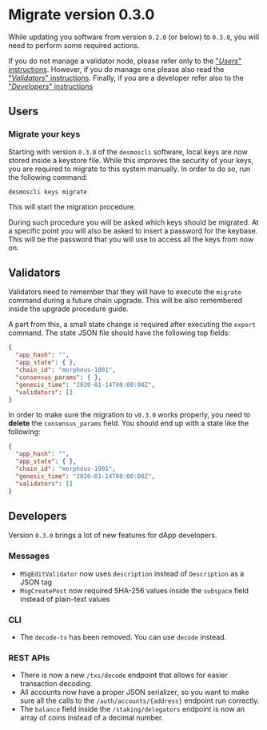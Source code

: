 # Migrate version 0.3.0
While updating you software from version `0.2.0` (or below) to `0.3.0`, you will need to perform some required actions. 

If you do not manage a validator node, please refer only to the ["*Users*" instructions](#users). However, if you do manage one please also read the ["*Validators*" instructions](#validators). Finally, if you are a developer refer also to the ["*Developers*" instructions](#developers)

## Users
### Migrate your keys
Starting with version `0.3.0` of the `desmoscli` software, local keys are now stored inside a keystore file. While this improves the security of your keys, you are required to migrate to this system manually. In order to do so, run the following command: 

```shell
desmoscli keys migrate 
```  

This will start the migration procedure. 

During such procedure you will be asked which keys should be migrated. At a specific point you will also be asked to insert a password for the keybase. This will be the password that you will use to access all the keys from now on.  


## Validators
Validators need to remember that they will have to execute the `migrate` command during a future chain upgrade. This will be also remembered inside the upgrade procedure guide. 

A part from this, a small state change is required after executing the `export` command. The state JSON file should have the following top fields: 

```json
{
  "app_hash": "",
  "app_state": { },
  "chain_id": "morpheus-1001",
  "consensus_params": { },
  "genesis_time": "2020-01-14T00:00:00Z",
  "validators": []
}
```

In order to make sure the migration to `v0.3.0` works properly, you need to **delete** the `consensus_params` field. You should end up with a state like the following: 

```json
{
  "app_hash": "",
  "app_state": { },
  "chain_id": "morpheus-1001",
  "genesis_time": "2020-01-14T00:00:00Z",
  "validators": []
}
```

## Developers
Version `0.3.0` brings a lot of new features for dApp developers. 

### Messages
- `MSgEditValidator` now uses `description` instead of `Description` as a JSON tag
- `MsgCreatePost` now required SHA-256 values inside the `subspace` field instead of plain-text values

### CLI
- The `decode-tx` has been removed. You can use `decode` instead.

### REST APIs
- There is now a new `/txs/decode` endpoint that allows for easier transaction decoding. 
- All accounts now have a proper JSON serializer, so you want to make sure all the calls to the `/auth/accounts/{address}` endpoint run correctly. 
- The `balance` field inside the `/staking/delegators` endpoint is now an array of coins instead of a decimal number.
